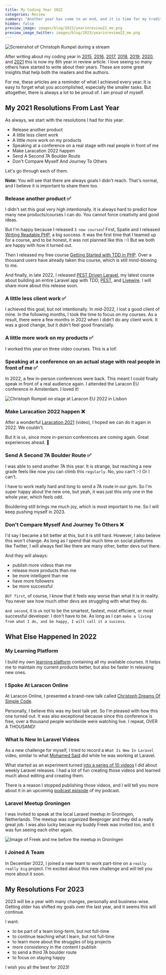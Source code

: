 ```yaml
---
title: My Coding Year 2022
categories: Review
summary: "Another year has come to an end, and it is time for my traditional coding year blog post. I want to take some minutes to reflect on the last 12 months and how they changed me as a developer and business."
hidden: false
preview_image: images/blog/2023/yearinreview22_me.png
preview_image_twitter: images/blog/2023/yearinreview22_me.png
---
```


<img class="blogimage" alt="Screenshot of Christoph Rumpel during a stream" src="/images/blog/2023/yearinreview22_me.png" />

After writing about my coding year in [2015](https://christoph-rumpel.com/2015/12/what-I-learned-in-2015), [2016](https://christoph-rumpel.com/2016/12/My-coding-year-2016), [2017](https://christoph-rumpel.com/2017/12/my-coding-year-2017), [2018](https://christoph-rumpel.com/2018/12/my-coding-year-2018), [2019](https://christoph-rumpel.com/2020/01/my-coding-year-2019),  [2020](https://christoph-rumpel.com/2020/12/my-coding-year-2020), and [2021](https://christoph-rumpel.com/2021/12/my-coding-year-2021) this is now my 8th year in review article. I love seeing so many others have started to write about their years. These are some great insights that help both the readers and the authors.

For me, these articles are a reminder of what I achieved every year. It is easy to forget what you accomplished, especially the smaller tasks. But altogether, there is always a lot to be proud of. I am proud of myself.

## My 2021 Resolutions From Last Year

As always, we start with the resolutions I had for this year:

* Release another product
* A little less client work
* A little more work on my products
* Speaking at a conference on a real stage with real people in front of me
* Make Laracation 2022 happen
* Send A Second 7A Boulder Route
* Don't Compare Myself And Journey To Others

Let's go through each of them.

<div class="blognote"><strong>Note:</strong> You will see that there are always goals I didn't reach. That's normal, and I believe it is important to share them too.</div>

### Release another product ✅

I didn't set this goal very high intentionally. It is always hard to predict how many new products/courses I can do. You cannot force creativity and good ideas.

But I'm happy because I released `3 new courses`! First, Spatie and I released [Writing Readable PHP](https://writing-readable-php.com), a big success. It was the first time that I teamed up for a course, and to be honest, it was not planned like this :-) But we both are happy with how it turned out.

Then I released my free course [Getting Started with TDD in PHP](https://learn.christoph-rumpel.com/products/getting-started-with-tdd-in-php). Over a thousand users have already taken this course, which is still mind-blowing to me.

And finally, in late 2022, I released [PEST Driven Laravel](https://pestdrivenlaravel.com/), my latest course about building an entire Laravel app with TDD, [PEST](https://pestphp.com/), and [Livewire](https://laravel-livewire.com/). I will share more about this release soon.

### A little less client work ✅

I achieved this goal, but not intentionally. In mid-2022, I lost a good client of mine. In the following months, I took the time to focus on my courses. As a result, there were a few months in 2022 when I didn't do any client work. It was a good change, but it didn't feel good financially.


### A little more work on my products ✅

I worked this year on three video courses. This is a lot!

### Speaking at a conference on an actual stage with real people in front of me ✅

In 2022, a few in-person conferences were back. This meant I could finally speak in front of a real audience again. I attended the Laracon EU conference in Amsterdam. I loved it!

<img class="blogimage" alt="Christoph Rumpel on stage at Laracon EU 2022 in Lisbon" src="/images/blog/2023/laraconeu.JPG" />

### Make Laracation 2022 happen ❌

After a wonderful [Laracation 2021](https://youtu.be/-0j303TVKrE) (video), I hoped we can do it again in 2022. We couldn't.

But it is `ok`, since more in-person conferences are coming again. Great experiences ahead. 👀

### Send A Second 7A Boulder Route ✅

I was able to send another 7A this year. It is strange, but reaching a new grade feels like now you can climb this `regularly`. No, you can't :-) Or I can't.

I have to work really hard and long to send a 7A route in our gym. So I'm super happy about the new one, but yeah, it was just this only one in the whole year, which feels odd.

Bouldering still brings me much joy, which is most important to me. So I will keep pushing myself in 2023.

### Don't Compare Myself And Journey To Others ❌

I'd say I became a bit better at this, but it is still hard. However, I also believe this won't change. As long as I spend that much time on social platforms like Twitter, I will always feel like there are many other, better devs out there.

And they will always:

* publish more videos than me
* release more products than me
* be more intelligent than me
* have more followers
* be more successful

`BUT first`, of course, I know that it feels way worse than what it is in reality. You never see how much other devs are struggling with what they do.

`And second`, it is `ok` not to be the smartest, fastest, most efficient, or most successful developer. I don't have to be. As long as I can `make a living from what I do, and be happy, I will call it a success`.

## What Else Happened In 2022

### My Learning Platform

I build my own [learning platform](https://learn.christoph-rumpel.com) containing all my available courses. It helps me to maintain my current products better, but also be faster in releasing new ones.

### I Spoke At Laracon Online

At Laracon Online, I presented a brand-new talk called [Christoph Dreams Of Simple Code](https://www.youtube.com/watch?v=f4QShF42c6E&t=24330sw).

Personally, I believe this was my best talk yet. So I'm pleased with how this one turned out. It was also exceptional because since this conference is free, over a thousand people worldwide were watching live. I repeat, OVER A THOUSAND!

### What Is New In Laravel Videos

As a new challenge for myself, I tried to record a `What Is New In Laravel` video, similar to what [Mohamed Said](https://www.youtube.com/@LaravelPHP) did while he was working at Laravel.

What started as an experiment turned [into a series of 10 videos](https://www.youtube.com/channel/UCdtd5QYBx9MUVXHm7qgEpxA) I did about weekly Laravel releases. I had a lot of fun creating those videos and learned much about editing and creating them.

There is a reason I stopped publishing those videos, and I will tell you more about it in an upcoming [podcast episode](https://callitaday.transistor.fm/) of my podcast.

### Laravel Meetup Groningen

I was invited to speak at the local Laravel meetup in Groningen, Netherlands. The meetup was organized Beeproger and they did a really great job. I was also lucky becaue my buddy Freek was invited too, and it was fun seeing each other again.

<img class="blogimage" alt="Image of Freek and me before the meetup in Groningen" src="/images/blog/2023/groningen.JPG" />

### I Joined A Team

In December 2022, I joined a new team to work part-time on a `really really big` project. I'm excited about this new challenge and will tell you more about it soon.

## My Resolutions For 2023

2023 will be a year with many changes, personally and business-wise. Getting older has shifted my goals over the last year, and it seems this will continue.

I want:

* to be part of a team long-term, but not full-time
* to continue teaching what I learn, but not full-time
* to learn more about the struggles of big projects
* more consistency in the content I publish
* to send a third 7A boulder route
* to focus on staying happy

I wish you all the best for 2023!
